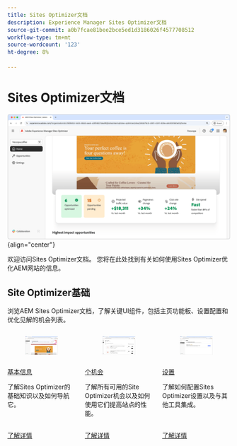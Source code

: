 ```yaml
---
title: Sites Optimizer文档
description: Experience Manager Sites Optimizer文档
source-git-commit: a0b7fcae81bee2bce5ed1d3186026f4577708512
workflow-type: tm+mt
source-wordcount: '123'
ht-degree: 8%

---
```



# Sites Optimizer文档

![Sites Optimizer](./assets/overview/hero.png){align="center"}

欢迎访问Sites Optimizer文档。 您将在此处找到有关如何使用Sites Optimizer优化AEM网站的信息。

## Site Optimizer基础

浏览AEM Sites Optimizer文档，了解关键UI组件，包括主页功能板、设置配置和优化见解的机会列表。

<!-- CARDS 

* ./basics.md
  {title = Basics}
  {image = ./assets/basics/card.png}
* ./opportunities/overview.md
  {title = Opportunities}
* ./settings.md
  {title = Settings}

-->
<!-- START CARDS HTML - DO NOT MODIFY BY HAND -->
<div class="columns">
    <div class="column is-half-tablet is-half-desktop is-one-third-widescreen" aria-label="Home">
        <div class="card" style="height: 100%; display: flex; flex-direction: column; height: 100%;">
            <div class="card-image">
                <figure class="image x-is-16by9">
                    <a href="./basics.md" title="主页" target="_blank" rel="referrer">
                        <img class="is-bordered-r-small" src="./assets/basics/card.png" alt="主页"
                             style="width: 100%; aspect-ratio: 16 / 9; object-fit: cover; overflow: hidden; display: block; margin: auto;">
                    </a>
                </figure>
            </div>
            <div class="card-content is-padded-small" style="display: flex; flex-direction: column; flex-grow: 1; justify-content: space-between;">
                <div class="top-card-content">
                    <p class="headline is-size-6 has-text-weight-bold">
                        <a href="./basics.md" target="_blank" rel="referrer" title="基本信息">基本信息</a>
                    </p>
                    <p class="is-size-6">了解Sites Optimizer的基础知识以及如何导航它。</p>
                </div>
                <a href="./basics.md" target="_blank" rel="referrer" class="spectrum-Button spectrum-Button--outline spectrum-Button--primary spectrum-Button--sizeM" style="align-self: flex-start; margin-top: 1rem;">
                    <span class="spectrum-Button-label has-no-wrap has-text-weight-bold">了解详情</span>
                </a>
            </div>
        </div>
    </div>
    <div class="column is-half-tablet is-half-desktop is-one-third-widescreen" aria-label="Opportunities">
        <div class="card" style="height: 100%; display: flex; flex-direction: column; height: 100%;">
            <div class="card-image">
                <figure class="image x-is-16by9">
                    <a href="./opportunities/overview.md" title="机会" target="_blank" rel="referrer">
                        <img class="is-bordered-r-small" src="opportunities/assets/overview/hero.png" alt="机会"
                             style="width: 100%; aspect-ratio: 16 / 9; object-fit: cover; overflow: hidden; display: block; margin: auto;">
                    </a>
                </figure>
            </div>
            <div class="card-content is-padded-small" style="display: flex; flex-direction: column; flex-grow: 1; justify-content: space-between;">
                <div class="top-card-content">
                    <p class="headline is-size-6 has-text-weight-bold">
                        <a href="./opportunities/overview.md" target="_blank" rel="referrer" title="机会">个机会</a>
                    </p>
                    <p class="is-size-6">了解所有可用的Site Optimizer机会以及如何使用它们提高站点的性能。</p>
                </div>
                <a href="./opportunities/overview.md" target="_blank" rel="referrer" class="spectrum-Button spectrum-Button--outline spectrum-Button--primary spectrum-Button--sizeM" style="align-self: flex-start; margin-top: 1rem;">
                    <span class="spectrum-Button-label has-no-wrap has-text-weight-bold">了解详情</span>
                </a>
            </div>
        </div>
    </div>
    <div class="column is-half-tablet is-half-desktop is-one-third-widescreen" aria-label="Settings">
        <div class="card" style="height: 100%; display: flex; flex-direction: column; height: 100%;">
            <div class="card-image">
                <figure class="image x-is-16by9">
                    <a href="./settings.md" title="设置" target="_blank" rel="referrer">
                        <img class="is-bordered-r-small" src="assets/settings/hero.png" alt="设置"
                             style="width: 100%; aspect-ratio: 16 / 9; object-fit: cover; overflow: hidden; display: block; margin: auto;">
                    </a>
                </figure>
            </div>
            <div class="card-content is-padded-small" style="display: flex; flex-direction: column; flex-grow: 1; justify-content: space-between;">
                <div class="top-card-content">
                    <p class="headline is-size-6 has-text-weight-bold">
                        <a href="./settings.md" target="_blank" rel="referrer" title="设置">设置</a>
                    </p>
                    <p class="is-size-6">了解如何配置Sites Optimizer设置以及与其他工具集成。</p>
                </div>
                <a href="./settings.md" target="_blank" rel="referrer" class="spectrum-Button spectrum-Button--outline spectrum-Button--primary spectrum-Button--sizeM" style="align-self: flex-start; margin-top: 1rem;">
                    <span class="spectrum-Button-label has-no-wrap has-text-weight-bold">了解详情</span>
                </a>
            </div>
        </div>
    </div>
</div>
<!-- END CARDS HTML - DO NOT MODIFY BY HAND -->

